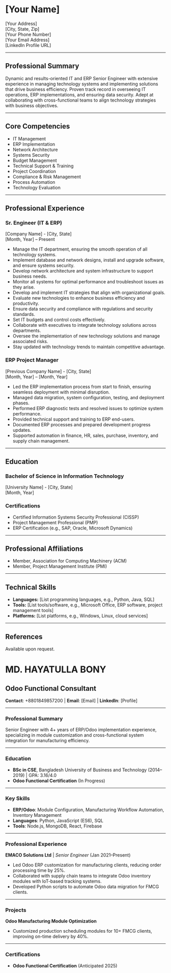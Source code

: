 # [Your Name]
[Your Address]  
[City, State, Zip]  
[Your Phone Number]  
[Your Email Address]  
[LinkedIn Profile URL]  

---

## Professional Summary

Dynamic and results-oriented IT and ERP Senior Engineer with extensive experience in managing technology systems and implementing solutions that drive business efficiency. Proven track record in overseeing IT operations, ERP implementations, and ensuring data security. Adept at collaborating with cross-functional teams to align technology strategies with business objectives.

---

## Core Competencies

- IT Management
- ERP Implementation
- Network Architecture
- Systems Security
- Budget Management
- Technical Support & Training
- Project Coordination
- Compliance & Risk Management
- Process Automation
- Technology Evaluation

---

## Professional Experience

### Sr. Engineer (IT & ERP)  
[Company Name] - [City, State]  
[Month, Year] – Present  

- Manage the IT department, ensuring the smooth operation of all technology systems.
- Implement database and network designs, install and upgrade software, and ensure systems security.
- Develop network architecture and system infrastructure to support business needs.
- Monitor all systems for optimal performance and troubleshoot issues as they arise.
- Develop and implement IT strategies that align with organizational goals.
- Evaluate new technologies to enhance business efficiency and productivity.
- Ensure data security and compliance with regulations and security standards.
- Set IT budgets and control costs effectively.
- Collaborate with executives to integrate technology solutions across departments.
- Oversee the implementation of new technology solutions and manage associated risks.
- Stay updated with technology trends to maintain competitive advantage.

### ERP Project Manager  
[Previous Company Name] - [City, State]  
[Month, Year] – [Month, Year]  

- Led the ERP implementation process from start to finish, ensuring seamless deployment with minimal disruption.
- Managed data migration, system configuration, testing, and deployment phases.
- Performed ERP diagnostic tests and resolved issues to optimize system performance.
- Provided technical support and training to ERP end-users.
- Documented ERP processes and prepared development progress updates.
- Supported automation in finance, HR, sales, purchase, inventory, and supply chain management.

---

## Education

### Bachelor of Science in Information Technology  
[University Name] - [City, State]  
[Month, Year]  

### Certifications
- Certified Information Systems Security Professional (CISSP)
- Project Management Professional (PMP)
- ERP Certification (e.g., SAP, Oracle, Microsoft Dynamics)

---

## Professional Affiliations

- Member, Association for Computing Machinery (ACM)
- Member, Project Management Institute (PMI)

---

## Technical Skills

- **Languages:** [List programming languages, e.g., Python, Java, SQL]
- **Tools:** [List tools/software, e.g., Microsoft Office, ERP software, project management tools]
- **Platforms:** [List platforms, e.g., Windows, Linux, cloud services]

---

## References

Available upon request.




















# MD. HAYATULLA BONY  
## Odoo Functional Consultant  
**Contact**: +8801849857200 | **Email**: [Email] | **LinkedIn**: [Profile]  

---

### Professional Summary  
Senior Engineer with 4+ years of ERP/Odoo implementation experience, specializing in module customization and cross-functional system integration for manufacturing efficiency.  

---

### Education  
- **BSc in CSE**, Bangladesh University of Business and Technology (2014–2019) | GPA: 3.16/4.0  
- **Odoo Functional Certification** (In Progress)  

---

### Key Skills  
- **ERP/Odoo**: Module Configuration, Manufacturing Workflow Automation, Inventory Management  
- **Languages**: Python, JavaScript (ES6), SQL  
- **Tools**: Node.js, MongoDB, React, Firebase  

---

### Professional Experience  
**EMACO Solutions Ltd** | *Senior Engineer* (Jan 2021–Present)  
- Led Odoo ERP customization for manufacturing clients, reducing order processing time by 25%.  
- Collaborated with supply chain teams to integrate Odoo inventory modules with IoT-based tracking systems.  
- Developed Python scripts to automate Odoo data migration for FMCG clients.  

---

### Projects  
**Odoo Manufacturing Module Optimization**  
- Customized production scheduling modules for 10+ FMCG clients, improving on-time delivery by 40%.  

---

### Certifications  
- **Odoo Functional Certification** (Anticipated 2025)  

